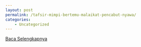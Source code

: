 ```yaml
---
layout: post
permalink: /tafsir-mimpi-bertemu-malaikat-pencabut-nyawa/
categories:
    - Uncategorized
---
```


[Baca Selengkapnya](/07)